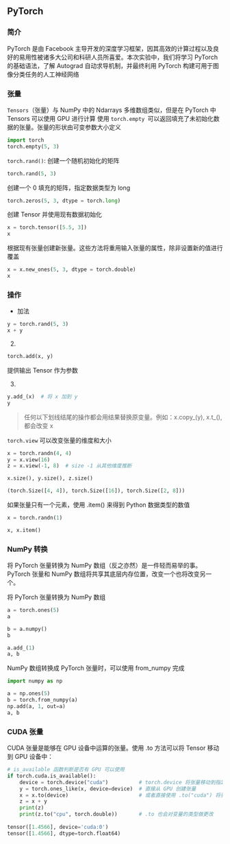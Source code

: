 ## PyTorch
### 简介
PyTorch 是由 Facebook 主导开发的深度学习框架，因其高效的计算过程以及良好的易用性被诸多大公司和科研人员所喜爱。本次实验中，我们将学习 PyTorch 的基础语法，了解 Autograd 自动求导机制，并最终利用 PyTorch 构建可用于图像分类任务的人工神经网络
### 张量
`Tensors`（张量）与 NumPy 中的 Ndarrays 多维数组类似，但是在 PyTorch 中 Tensors 可以使用 GPU 进行计算
使用 `torch.empty `可以返回填充了未初始化数据的张量。张量的形状由可变参数大小定义

```python
import torch
torch.empty(5, 3)
```
`torch.rand()`: 创建一个随机初始化的矩阵
```python
torch.rand(5, 3)
```
创建一个 0 填充的矩阵，指定数据类型为 long
```python
torch.zeros(5, 3, dtype = torch.long)
```
创建 Tensor 并使用现有数据初始化
```python
x = torch.tensor([5.5, 3])
x
```
根据现有张量创建新张量。这些方法将重用输入张量的属性，除非设置新的值进行覆盖
```python
x = x.new_ones(5, 3, dtype = torch.double)
x
```

### 操作
+ 加法
```python
y = torch.rand(5, 3)
x + y
```
2.
```python
torch.add(x, y)
```
提供输出 Tensor 作为参数

3.
```python
y.add_(x)  # 将 x 加到 y
y
```
> 任何以下划线结尾的操作都会用结果替换原变量。例如：x.copy_(y), x.t_(), 都会改变 x

`torch.view` 可以改变张量的维度和大小

```python
x = torch.randn(4, 4)
y = x.view(16)
z = x.view(-1, 8)  # size -1 从其他维度推断

x.size(), y.size(), z.size()

(torch.Size([4, 4]), torch.Size([16]), torch.Size([2, 8]))
```
如果张量只有一个元素，使用 .item() 来得到 Python 数据类型的数值
```python
x = torch.randn(1)

x, x.item()
```

### NumPy 转换
将 PyTorch 张量转换为 NumPy 数组（反之亦然）是一件轻而易举的事。PyTorch 张量和 NumPy 数组将共享其底层内存位置，改变一个也将改变另一个。

将 PyTorch 张量转换为 NumPy 数组
```python
a = torch.ones(5)
a

b = a.numpy()
b

a.add_(1)
a, b
```
NumPy 数组转换成 PyTorch 张量时，可以使用 from_numpy 完成
```python
import numpy as np

a = np.ones(5)
b = torch.from_numpy(a)
np.add(a, 1, out=a)
a, b
```
### CUDA 张量
CUDA 张量是能够在 GPU 设备中运算的张量。使用 .to 方法可以将 Tensor 移动到 GPU 设备中：
```python
# is_available 函数判断是否有 GPU 可以使用
if torch.cuda.is_available():
    device = torch.device("cuda")          # torch.device 将张量移动到指定的设备中
    y = torch.ones_like(x, device=device)  # 直接从 GPU 创建张量
    x = x.to(device)                       # 或者直接使用 .to("cuda") 将张量移动到 cuda 中
    z = x + y
    print(z)
    print(z.to("cpu", torch.double))       # .to 也会对变量的类型做更改
    
tensor([1.4566], device='cuda:0')
tensor([1.4566], dtype=torch.float64)
```

